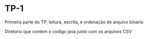 # TP-1
Primeira parte do TP, leitura, escrita, e ordenação de arquivo binario

Diretorio que contem o codigo java junto com os arquivos CSV
